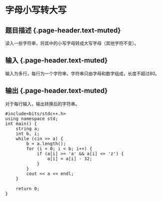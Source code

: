 # 字母小写转大写

## 题目描述 {.page-header.text-muted}

<div class="content">
  <p>
    读入一些字符串，将其中的小写字母转成大写字母（其他字符不变）。
  </p>
</div>

## 输入 {.page-header.text-muted}

<div class="content">
  <p>
    输入为多行，每行为一个字符串，字符串只由字母和数字组成，长度不超过80。
  </p>
</div>

## 输出 {.page-header.text-muted}

<div class="content">
  <p>
    对于每行输入，输出转换后的字符串。
  </p>
</div>

<pre class="EnlighterJSRAW" data-enlighter-language="cpp">#include&lt;bits/stdc++.h&gt;
using namespace std;
int main() {
    string a;
    int b, i;
    while (cin &gt;&gt; a) {
        b = a.length();
        for (i = 0; i &lt; b; i++) {
            if (a[i] &gt;= 'a' && a[i] &lt;= 'z') {
                a[i] = a[i] - 32;
            }
        }
        cout &lt;&lt; a &lt;&lt; endl;
    }

    return 0;
}</pre>

&nbsp;
